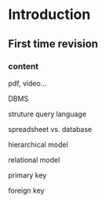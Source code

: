 # Introduction

## First time revision

### content

pdf, video... 

DBMS

struture query language

spreadsheet vs. database

hierarchical model

relational model

primary key

foreign key

